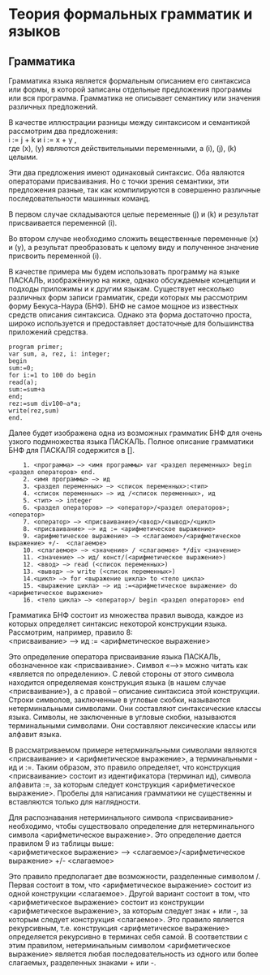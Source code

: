 # Теория формальных грамматик и языков
## Грамматика

Грамматика языка является формальным описанием его синтаксиса или формы, в которой записаны отдельные предложения программы или вся программа. Грамматика не описывает семантику или значения различных предложений.

   В качестве иллюстрации разницы между синтаксисом и семантикой рассмотрим два предложения:  
i := j + k и i := x + y ,  
где (x), (y) являются действительными переменными, а (i), (j), (k) целыми.

Эти два предложения имеют одинаковый синтаксис. Оба являются операторами присваивания. Но с точки зрения семантики, эти предложения разные, так как компилируются в совершенно различные последовательности машинных команд.

   В первом случае складываются целые переменные (j) и (k) и результат присваивается переменной (i).

   Во втором случае необходимо сложить вещественные переменные (x) и (y), а результат преобразовать к целому виду и полученное значение присвоить переменной (i).   
   
   В качестве примера мы будем использовать программу на языке ПАСКАЛЬ, изображённую на ниже, однако обсуждаемые концепции и подходы приложимы и к другим языкам. Существует несколько различных форм записи грамматик, среди которых мы рассмотрим форму Бекуса-Наура (БНФ). БНФ не самое мощное из известных средств описания синтаксиса. Однако эта форма достаточно проста, широко используется и предоставляет достаточные для большинства приложений средства.
   
```delphi
program primer;
var sum, a, rez, i: integer;
begin
sum:=0;
for i:=1 to 100 do begin
read(a);
sum:=sum+a
end;
rez:=sum div100–a*a;
write(rez,sum)
end.
```


Далее будет изображена одна из возможных грамматик БНФ для очень узкого подмножества языка ПАСКАЛЬ. Полное описание грамматики БНФ для ПАСКАЛЯ содержится в [].

		1. <программа> —> <имя программы> var <раздел переменных> begin <раздел операторов> end.
		2. <имя программы> —> ид
		3. <раздел переменных> —> <список переменных>:<тип>
		4. <список переменных> —> ид /<список переменных>, ид
		5. <тип> —> integer
		6. <раздел операторов> —> <оператор>/<раздел операторов>;<оператор>
		7. <оператор> —> <присваивание>/<ввод>/<вывод>/<цикл>
		8. <присваивание> —> ид := <арифметическое выражение>
		9. <арифметическое выражение> —> <слагаемое>/<арифметическое выражение> +/-  <слагаемое>
		10. <слагаемое> —> <значение> / <слагаемое> */div <значение>
		11. <значение> —> ид/ конст/(<арифметическое выражение>)
		12. <ввод> —> read (<список переменных>)
		13. <вывод> —> write (<список переменных>) 
		14.<цикл> —> for <выражение цикла> to <тело цикла> 
		15. <выражение цикла> —> ид :=<арифметическое выражение> do <арифметическое выражение>
		16. <тело цикла> —> <оператор>/ begin <раздел операторов> end


Грамматика БНФ состоит из множества правил вывода, каждое из которых определяет синтаксис некоторой конструкции языка. Рассмотрим, например, правило 8:  
<присваивание> —> ид := <арифметическое выражение>

Это определение оператора присваивание языка ПАСКАЛЬ, обозначенное как <присваивание>. Символ «—>» можно читать как «является по определению». С левой стороны от этого символа находится определяемая конструкция языка (в нашем случае <присваивание>), а с правой – описание синтаксиса этой конструкции. Строки символов, заключенные в угловые скобки, называются нетерминальными символами. Они составляют синтаксические классы языка. Символы, не заключенные в угловые скобки, называются терминальными символами. Они составляют лексические классы или алфавит языка.

В рассматриваемом примере нетерминальными символами являются <присваивание> и <арифметическое выражение>, а терминальными - ид  и :=. Таким образом, это правило определяет, что конструкция <присваивание> состоит из идентификатора (терминал ид), символа алфавита :=, за которым следует конструкция <арифметическое выражение>. Пробелы для написания грамматики не существенны и вставляются только для наглядности.

Для распознавания нетерминального символа <присваивание> необходимо, чтобы существовало определение для нетерминального символа <арифметическое выражение>. Это определение дается правилом 9 из таблицы выше:  
<арифметическое выражение> —> <слагаемое>/<арифметическое выражение> +/-  <слагаемое>  

Это правило предполагает две возможности, разделенные символом /. Первая состоит в том, что <арифметическое выражение> состоит из одной конструкции <слагаемое>. Другой вариант состоит в том, что <арифметическое выражение> состоит из конструкции <арифметическое выражение>, за которым следует знак + или -, за которым следует конструкция <слагаемое>. Это правило является рекурсивным, т.е. конструкция <арифметическое выражение> определяется рекурсивно в терминах себя самой. В соответствии с этим правилом, нетерминальным символом <арифметическое выражение> является любая последовательность из одного или более слагаемых, разделенных знаками + или -.

